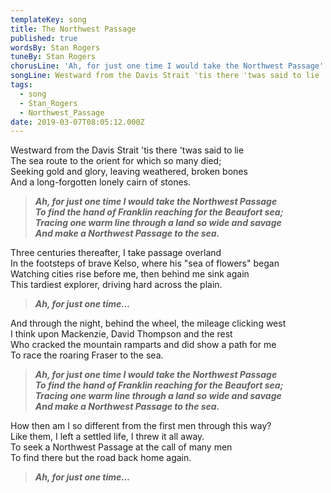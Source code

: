 ```yaml
---
templateKey: song
title: The Northwest Passage
published: true
wordsBy: Stan Rogers
tuneBy: Stan Rogers
chorusLine: 'Ah, for just one time I would take the Northwest Passage'
songLine: Westward from the Davis Strait 'tis there 'twas said to lie
tags:
  - song
  - Stan_Rogers
  - Northwest_Passage
date: 2019-03-07T08:05:12.000Z
---
```

Westward from the Davis Strait 'tis there 'twas said to lie\
The sea route to the orient for which so many died;\
Seeking gold and glory, leaving weathered, broken bones\
And a long-forgotten lonely cairn of stones.

> ***Ah, for just one time I would take the Northwest Passage\
To find the hand of Franklin reaching for the Beaufort sea;\
Tracing one warm line through a land so wide and savage\
And make a Northwest Passage to the sea.***

Three centuries thereafter, I take passage overland\
In the footsteps of brave Kelso, where his "sea of flowers" began\
Watching cities rise before me, then behind me sink again\
This tardiest explorer, driving hard across the plain.

> ***Ah, for just one time...***

And through the night, behind the wheel, the mileage clicking west\
I think upon Mackenzie, David Thompson and the rest\
Who cracked the mountain ramparts and did show a path for me\
To race the roaring Fraser to the sea.

> ***Ah, for just one time I would take the Northwest Passage\
To find the hand of Franklin reaching for the Beaufort sea;\
Tracing one warm line through a land so wide and savage\
And make a Northwest Passage to the sea.***

How then am I so different from the first men through this way?\
Like them, I left a settled life, I threw it all away.\
To seek a Northwest Passage at the call of many men\
To find there but the road back home again.

> ***Ah, for just one time...***
